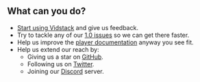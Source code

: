## What can you do?

- [Start using Vidstack](../quickstart/index.md) and give us feedback.
- Try to tackle any of our [1.0 issues](https://github.com/vidstack/vidstack/projects/1) so
  we can get there faster.
- Help us improve the [player documentation](https://github.com/vidstack/vidstack/tree/main/apps/site)
  anyway you see fit.
- Help us extend our reach by:
  - Giving us a star on [GitHub](https://github.com/vidstack/vidstack).
  - Following us on [Twitter](https://twitter.com/vidstackjs).
  - Joining our [Discord](https://discord.com/invite/7RGU7wvsu9) server.

